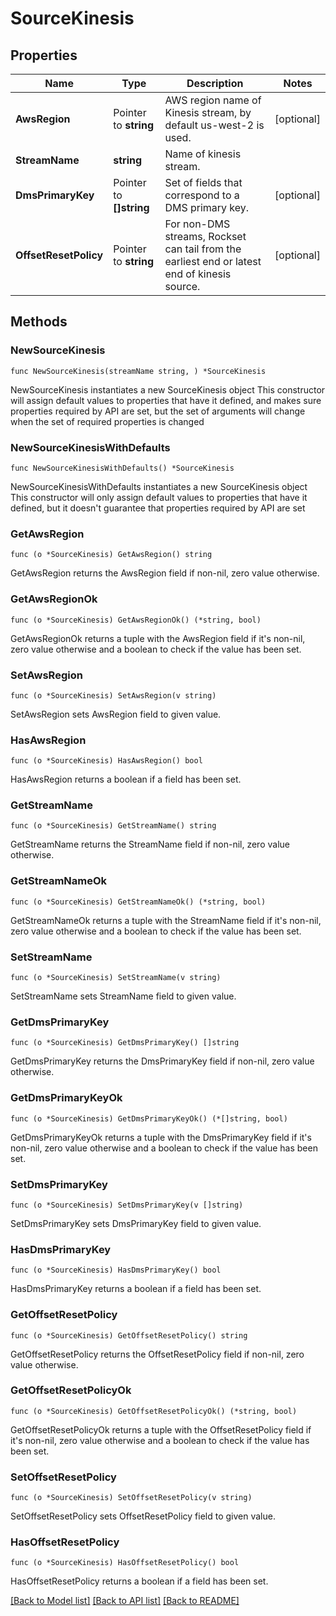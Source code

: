 # SourceKinesis

## Properties

Name | Type | Description | Notes
------------ | ------------- | ------------- | -------------
**AwsRegion** | Pointer to **string** | AWS region name of Kinesis stream, by default us-west-2 is used. | [optional] 
**StreamName** | **string** | Name of kinesis stream. | 
**DmsPrimaryKey** | Pointer to **[]string** | Set of fields that correspond to a DMS primary key. | [optional] 
**OffsetResetPolicy** | Pointer to **string** | For non-DMS streams, Rockset can tail from the earliest end or latest end of kinesis source. | [optional] 

## Methods

### NewSourceKinesis

`func NewSourceKinesis(streamName string, ) *SourceKinesis`

NewSourceKinesis instantiates a new SourceKinesis object
This constructor will assign default values to properties that have it defined,
and makes sure properties required by API are set, but the set of arguments
will change when the set of required properties is changed

### NewSourceKinesisWithDefaults

`func NewSourceKinesisWithDefaults() *SourceKinesis`

NewSourceKinesisWithDefaults instantiates a new SourceKinesis object
This constructor will only assign default values to properties that have it defined,
but it doesn't guarantee that properties required by API are set

### GetAwsRegion

`func (o *SourceKinesis) GetAwsRegion() string`

GetAwsRegion returns the AwsRegion field if non-nil, zero value otherwise.

### GetAwsRegionOk

`func (o *SourceKinesis) GetAwsRegionOk() (*string, bool)`

GetAwsRegionOk returns a tuple with the AwsRegion field if it's non-nil, zero value otherwise
and a boolean to check if the value has been set.

### SetAwsRegion

`func (o *SourceKinesis) SetAwsRegion(v string)`

SetAwsRegion sets AwsRegion field to given value.

### HasAwsRegion

`func (o *SourceKinesis) HasAwsRegion() bool`

HasAwsRegion returns a boolean if a field has been set.

### GetStreamName

`func (o *SourceKinesis) GetStreamName() string`

GetStreamName returns the StreamName field if non-nil, zero value otherwise.

### GetStreamNameOk

`func (o *SourceKinesis) GetStreamNameOk() (*string, bool)`

GetStreamNameOk returns a tuple with the StreamName field if it's non-nil, zero value otherwise
and a boolean to check if the value has been set.

### SetStreamName

`func (o *SourceKinesis) SetStreamName(v string)`

SetStreamName sets StreamName field to given value.


### GetDmsPrimaryKey

`func (o *SourceKinesis) GetDmsPrimaryKey() []string`

GetDmsPrimaryKey returns the DmsPrimaryKey field if non-nil, zero value otherwise.

### GetDmsPrimaryKeyOk

`func (o *SourceKinesis) GetDmsPrimaryKeyOk() (*[]string, bool)`

GetDmsPrimaryKeyOk returns a tuple with the DmsPrimaryKey field if it's non-nil, zero value otherwise
and a boolean to check if the value has been set.

### SetDmsPrimaryKey

`func (o *SourceKinesis) SetDmsPrimaryKey(v []string)`

SetDmsPrimaryKey sets DmsPrimaryKey field to given value.

### HasDmsPrimaryKey

`func (o *SourceKinesis) HasDmsPrimaryKey() bool`

HasDmsPrimaryKey returns a boolean if a field has been set.

### GetOffsetResetPolicy

`func (o *SourceKinesis) GetOffsetResetPolicy() string`

GetOffsetResetPolicy returns the OffsetResetPolicy field if non-nil, zero value otherwise.

### GetOffsetResetPolicyOk

`func (o *SourceKinesis) GetOffsetResetPolicyOk() (*string, bool)`

GetOffsetResetPolicyOk returns a tuple with the OffsetResetPolicy field if it's non-nil, zero value otherwise
and a boolean to check if the value has been set.

### SetOffsetResetPolicy

`func (o *SourceKinesis) SetOffsetResetPolicy(v string)`

SetOffsetResetPolicy sets OffsetResetPolicy field to given value.

### HasOffsetResetPolicy

`func (o *SourceKinesis) HasOffsetResetPolicy() bool`

HasOffsetResetPolicy returns a boolean if a field has been set.


[[Back to Model list]](../README.md#documentation-for-models) [[Back to API list]](../README.md#documentation-for-api-endpoints) [[Back to README]](../README.md)


